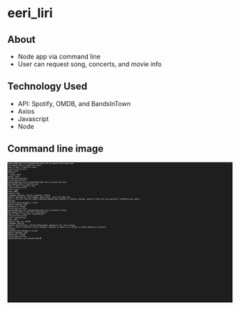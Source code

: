 # eeri_liri

## About
- Node app via command line
- User can request song, concerts, and movie info

## Technology Used
- API: Spotify, OMDB, and BandsInTown
- Axios
- Javascript
- Node

## Command line image
![alt text](https://raw.githubusercontent.com/KaseyPrince1/eeri_liri/master/images/liriOutput.png)

